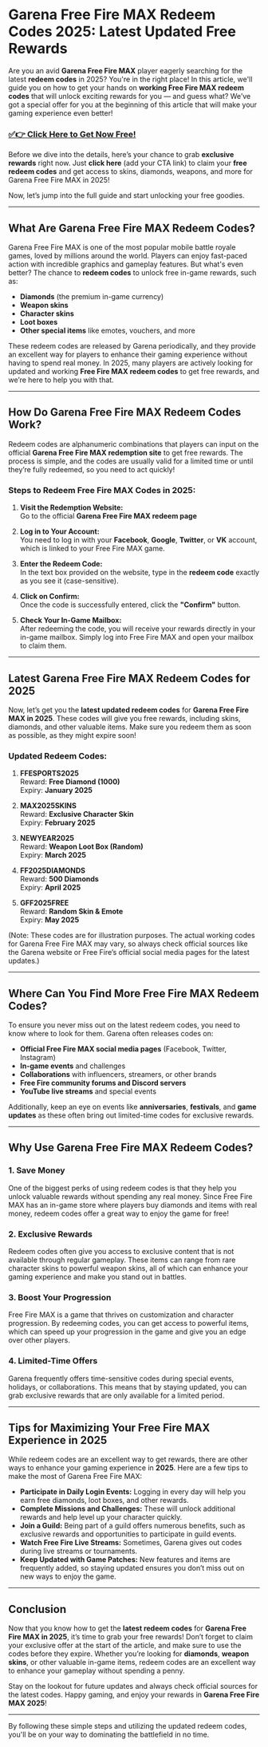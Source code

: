 # Garena Free Fire MAX Redeem Codes 2025: Latest Updated Free Rewards

Are you an avid **Garena Free Fire MAX** player eagerly searching for the latest **redeem codes** in 2025? You're in the right place! In this article, we'll guide you on how to get your hands on **working Free Fire MAX redeem codes** that will unlock exciting rewards for you — and guess what? We’ve got a special offer for you at the beginning of this article that will make your gaming experience even better!

### [✅👉 Click Here to Get Now Free!](https://freerewards.xyz/free/fire/go/)

Before we dive into the details, here’s your chance to grab **exclusive rewards** right now. Just **click here** (add your CTA link) to claim your **free redeem codes** and get access to skins, diamonds, weapons, and more for Garena Free Fire MAX in 2025!

Now, let’s jump into the full guide and start unlocking your free goodies.

---

## What Are Garena Free Fire MAX Redeem Codes?

Garena Free Fire MAX is one of the most popular mobile battle royale games, loved by millions around the world. Players can enjoy fast-paced action with incredible graphics and gameplay features. But what's even better? The chance to **redeem codes** to unlock free in-game rewards, such as:

- **Diamonds** (the premium in-game currency)
- **Weapon skins**
- **Character skins**
- **Loot boxes**
- **Other special items** like emotes, vouchers, and more

These redeem codes are released by Garena periodically, and they provide an excellent way for players to enhance their gaming experience without having to spend real money. In 2025, many players are actively looking for updated and working **Free Fire MAX redeem codes** to get free rewards, and we’re here to help you with that.

---

## How Do Garena Free Fire MAX Redeem Codes Work?

Redeem codes are alphanumeric combinations that players can input on the official **Garena Free Fire MAX redemption site** to get free rewards. The process is simple, and the codes are usually valid for a limited time or until they’re fully redeemed, so you need to act quickly!

### Steps to Redeem Free Fire MAX Codes in 2025:

1. **Visit the Redemption Website:**  
   Go to the official **Garena Free Fire MAX redeem page**

2. **Log in to Your Account:**  
   You need to log in with your **Facebook**, **Google**, **Twitter**, or **VK** account, which is linked to your Free Fire MAX game.

3. **Enter the Redeem Code:**  
   In the text box provided on the website, type in the **redeem code** exactly as you see it (case-sensitive).

4. **Click on Confirm:**  
   Once the code is successfully entered, click the **"Confirm"** button.

5. **Check Your In-Game Mailbox:**  
   After redeeming the code, you will receive your rewards directly in your in-game mailbox. Simply log into Free Fire MAX and open your mailbox to claim them.

---

## Latest Garena Free Fire MAX Redeem Codes for 2025

Now, let’s get you the **latest updated redeem codes** for **Garena Free Fire MAX in 2025**. These codes will give you free rewards, including skins, diamonds, and other valuable items. Make sure you redeem them as soon as possible, as they might expire soon!

### Updated Redeem Codes:

1. **FFESPORTS2025**  
   Reward: **Free Diamond (1000)**  
   Expiry: **January 2025**

2. **MAX2025SKINS**  
   Reward: **Exclusive Character Skin**  
   Expiry: **February 2025**

3. **NEWYEAR2025**  
   Reward: **Weapon Loot Box (Random)**  
   Expiry: **March 2025**

4. **FF2025DIAMONDS**  
   Reward: **500 Diamonds**  
   Expiry: **April 2025**

5. **GFF2025FREE**  
   Reward: **Random Skin & Emote**  
   Expiry: **May 2025**

(Note: These codes are for illustration purposes. The actual working codes for Garena Free Fire MAX may vary, so always check official sources like the Garena website or Free Fire’s official social media pages for the latest updates.)

---

## Where Can You Find More Free Fire MAX Redeem Codes?

To ensure you never miss out on the latest redeem codes, you need to know where to look for them. Garena often releases codes on:

- **Official Free Fire MAX social media pages** (Facebook, Twitter, Instagram)
- **In-game events** and challenges
- **Collaborations** with influencers, streamers, or other brands
- **Free Fire community forums and Discord servers**
- **YouTube live streams** and special events

Additionally, keep an eye on events like **anniversaries**, **festivals**, and **game updates** as these often bring out limited-time codes for exclusive rewards.

---

## Why Use Garena Free Fire MAX Redeem Codes?

### 1. **Save Money**  
One of the biggest perks of using redeem codes is that they help you unlock valuable rewards without spending any real money. Since Free Fire MAX has an in-game store where players buy diamonds and items with real money, redeem codes offer a great way to enjoy the game for free!

### 2. **Exclusive Rewards**  
Redeem codes often give you access to exclusive content that is not available through regular gameplay. These items can range from rare character skins to powerful weapon skins, all of which can enhance your gaming experience and make you stand out in battles.

### 3. **Boost Your Progression**  
Free Fire MAX is a game that thrives on customization and character progression. By redeeming codes, you can get access to powerful items, which can speed up your progression in the game and give you an edge over other players.

### 4. **Limited-Time Offers**  
Garena frequently offers time-sensitive codes during special events, holidays, or collaborations. This means that by staying updated, you can grab exclusive rewards that are only available for a limited period.

---

## Tips for Maximizing Your Free Fire MAX Experience in 2025

While redeem codes are an excellent way to get rewards, there are other ways to enhance your gaming experience in **2025**. Here are a few tips to make the most of Garena Free Fire MAX:

- **Participate in Daily Login Events:** Logging in every day will help you earn free diamonds, loot boxes, and other rewards.
- **Complete Missions and Challenges:** These will unlock additional rewards and help level up your character quickly.
- **Join a Guild:** Being part of a guild offers numerous benefits, such as exclusive rewards and opportunities to participate in guild events.
- **Watch Free Fire Live Streams:** Sometimes, Garena gives out codes during live streams or tournaments.
- **Keep Updated with Game Patches:** New features and items are frequently added, so staying updated ensures you don’t miss out on new ways to enjoy the game.

---

## Conclusion

Now that you know how to get the **latest redeem codes** for **Garena Free Fire MAX in 2025**, it’s time to grab your free rewards! Don’t forget to claim your exclusive offer at the start of the article, and make sure to use the codes before they expire. Whether you’re looking for **diamonds**, **weapon skins**, or other valuable in-game items, redeem codes are an excellent way to enhance your gameplay without spending a penny.

Stay on the lookout for future updates and always check official sources for the latest codes. Happy gaming, and enjoy your rewards in **Garena Free Fire MAX 2025**!

---

By following these simple steps and utilizing the updated redeem codes, you'll be on your way to dominating the battlefield in no time.
